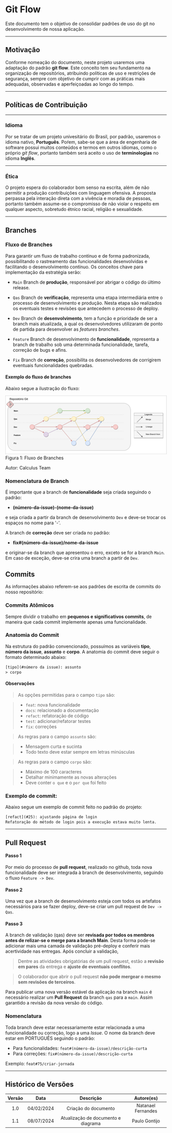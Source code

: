 # Git Flow
Este documento tem o objetivo de consolidar padrões de uso do git no desenvolvimento de nossa aplicação.
***

## Motivação
Conforme nomeação do documento, neste projeto usaremos uma adaptação do padrão **git flow**. Este conceito tem seu fundamento
na organização de repositórios, atribuindo políticas de uso e restrições de segurança, sempre com objetivo de cumprir com
as práticas mais adequadas, observadas e aperfeiçoadas ao longo do tempo.

***

## Políticas de Contribuição
***
### Idioma
Por se tratar de um projeto univesitário do Brasil, por padrão, usaremos o idioma nativo, **Português**. Poŕem, sabe-se
que a área de engenharia de software possui muitos conteúdos e termos em outros idiomas, como o próprio *git flow*, portanto 
também será aceito o uso de **terminologias** no idioma **Inglês**. 

***
### Ética
O projeto espera do colaborador bom senso na escrita, além de não permitir a produção contribuições com linguagem ofensiva.
A proposta perpassa pela interação direta com a vivência e moradia de pessoas, portanto também assume-se o compromisso 
de não violar o respeito em qualquer aspecto, sobretudo étnico racial, religião e sexualidade.

***
## Branches
### Fluxo de Branches
Para garantir um fluxo de trabalho contínuo e de forma padronizada, possibilitando o rastreamento das funcionalidades
desenvolvidas e facilitando o desenvolvimento contínuo. Os conceitos chave para implementação da estratégia serão:

* `Main`
Branch de **produção**, responsável por abrigar o código do último release. 

* `Qas`
Branch de **verificação**, representa uma etapa intermediária entre o processo de desenvolvimento e produção. Nesta etapa
são realizados os eventuais testes e revisões que antecedem o processo de deploy.

* `Dev`
Branch de **desenvolvimento**, tem a função e prioridade de ser a branch mais atualizada, a qual os desenvolvedores utilizaram
de ponto de partida para desenvolver as *features branches*.

* `Feature`
Branch de desenvolvimento de **funcionalidade**, representa a branch de trabalho sob uma determinada funcionalidade, tarefa, 
correção de bugs e afins.

* `Fix`
Branch de **correção**, possibilita os desenvolvedores de corrigirem eventuais funcionalidades quebradas. 

#### Exemplo do fluxo de branches
Abaixo segue a ilustração do fluxo:


![Figura 1: Fluxo de Branches](../assets/gitflow/diagrama-gitflow.drawio.png) 
Figura 1: Fluxo de Branches

Autor: Calculus Team

### Nomenclatura de Branch
É importante que a branch de **funcionalidade** seja criada seguindo o padrão: 

* **(número-da-issue)-(nome-da-issue)**

e seja criada a partir da branch de desenvolvimento `Dev` e deve-se trocar os espaços no nome para '-'.

A branch de **correção** deve ser criada no padrão: 

- **fix#(número-da-issue)/nome-da-issue**

e originar-se da branch que apresentou o erro, exceto se for a branch `Main`. Em caso de exceção, deve-se crira uma branch a partir de `Dev`.


## Commits

As informações abaixo referem-se aos padrões de escrita de commits do nosso repositório:

### Commits Atômicos
Sempre dividir o trabalho em **pequenos e significativos commits**, de maneira que cada commit implemente apenas uma
funcionalidade.

### Anatomia do Commit
Na estrutura do padrão convencionado, possuímos as variáveis **tipo**, **número da issue**, **assunto** e **corpo**.
A anatomia do commit deve seguir o formato determinado abaixo:

```
[tipo](#número da issue): assunto 
> corpo
```

#### Observações
> As opções permitidas para o campo `tipo` são:

> - `feat`: nova funcionalidade
> - `docs`: relacionado a documentação
> - `refact`: refatoração  de código
> - `test`: adicionar/refatorar testes
> - `fix`: correções

> As regras para o campo `assunto` são:

> - Mensagem curta e sucinta
> - Todo texto deve estar sempre em letras minúsculas

> As regras para o campo `corpo` são:

> - Máximo de 100 caracteres
> - Detalhar minimamente as novas alterações
> - Deve conter `o que` e o `por que` foi feito

### Exemplo de commit:
Abaixo segue um exemplo de commit feito no padrão do projeto:
```git
[refact](#25): ajustando página de login  
Refatoração do método de login pois a execução estava muito lenta. 
```

***
## Pull Request
#### Passo 1 
Por meio do processo de **pull request**, realizado no github, toda nova funcionalidade deve ser integrada à branch de
desenvolvimento, seguindo o fluxo `Feature -> Dev`.

#### Passo 2
Uma vez que a branch de desenvolvimento esteja com todos os artefatos necessários para se fazer deploy, deve-se criar um
pull request de `Dev -> Qas`.

#### Passo 3
A branch de validação (qas) deve ser **revisada por todos os membros antes de relizar-se o merge para a branch Main**. 
Desta forma pode-se adicionar mais uma camada de validação pré-deploy e conferir mais acertividade nas entregas. Após 
concluir a validação, 

> Dentre as atividades obrigatórias de um pull request, estão a **revisão em pares** da entrega e **ajuste de eventuais conflitos**. 

> O colaborador que abrir o pull request **não pode mergear o mesmo sem revisões de terceiros**.

Para publicar uma nova versão estável da aplicação na branch `main` é necessário realizar um **Pull Request** da branch `qas` para a `main`. Assim garantido a revisão da nova versão do código.

### Nomenclatura
Toda branch deve estar necessariamente estar relacionada a uma funcionalidade ou correção, logo a uma _Issue_. O nome da branch deve estar em PORTUGUÊS seguindo o padrão:

- Para funcionalidades: `feat#(número-da-issue)/descrição-curta`
- Para correções: `fix#(número-da-issue)/descrição-curta`

Exemplo: `feat#75/criar-jornada`

***
## Histórico de Versões

| Versão |    Data    |           Descrição           |                                                    **Autore(es)**                                                   |
|:------:|:----------:|:-------------------------------:|:-----------------------------------------------------------------------------------------------------------:|
|  1.0   |04/02/2024| Criação do documento | Natanael Fernandes |
|  1.1   | 08/07/2024 | Atualização de documento e diagrama | Paulo Gontijo |



